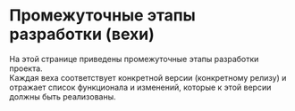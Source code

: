 # Промежуточные этапы разработки (вехи) #

На этой странице приведены промежуточные этапы разработки проекта.<br>
Каждая веха соответствует конкретной версии (конкретному релизу) и отражает список функционала и изменений, которые к этой версии должны быть реализованы.<br>
<br>
<br>